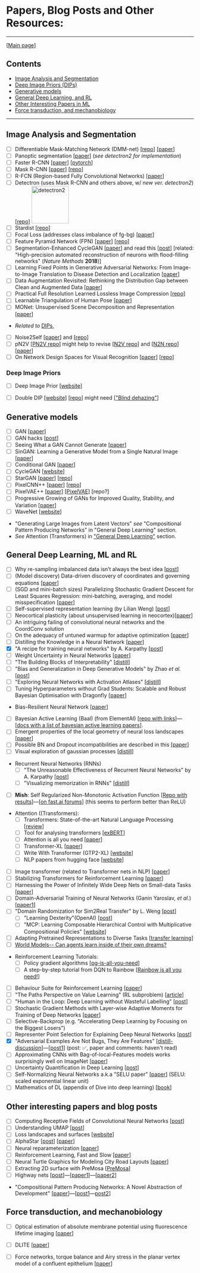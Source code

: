 # Papers, Blog Posts and Other Resources:
---
[[Main page](README.md)]
## Contents

- [Image Analysis and Segmentation](#image-analysis-and-segmentation)
 - [Deep Image Priors (DIPs)](#deep-image-priors)
- [Generative models](#generative-models)
- [General Deep Learning, and RL](#general-deep-learning-ml-and-rl)
- [Other Interesting Papers in ML](#other-interesting-papers-and-blog-posts)
- [Force transduction, and mechanobiology](#force-transduction-and-mechanobiology)
---
## Image Analysis and Segmentation
* [ ] Differentiable Mask-Matching Network (DMM-net)
[[repo](https://github.com/ZENGXH/DMM_Net)]
[[paper](https://www.cs.toronto.edu/~xiaohui/dmm/paper/dmmnet_iccv19.pdf)]
* [ ] Panoptic segmentation
[[paper](https://arxiv.org/abs/1801.00868)] (_see detectron2 for implementation_)
* [ ] Faster R-CNN
[[paper](https://arxiv.org/abs/1506.01497)]
[[pytorch](https://github.com/ZENGXH/faster-rcnn.pytorch)]
* [ ] Mask R-CNN
[[paper](https://arxiv.org/abs/1703.06870)]
[[repo](https://github.com/facebookresearch/maskrcnn-benchmark)]
* [ ] R-FCN (Region-based Fully Convolutional Networks)
[[paper](https://arxiv.org/abs/1605.06409)]
* [ ] Detectron (uses Mask R-CNN and others above, w/ _new ver. detectron2_)
[[repo](https://github.com/facebookresearch/Detectron)]
[<img src="https://github.com/facebookresearch/detectron2/blob/master/.github/Detectron2-Logo-Horz.svg" alt="detectron2" width="100"/>](https://github.com/facebookresearch/detectron2/blob/master/README.md)
* [ ] Stardist
[[repo](https://github.com/mpicbg-csbd/stardist)]
* [ ] Focal Loss (addresses class imbalance of fg-bg)
[[paper](https://arxiv.org/abs/1708.02002)]
* [ ] Feature Pyramid Network (FPN)
[[paper](https://arxiv.org/abs/1612.03144)]
[[repo](https://github.com/jwyang/fpn.pytorch)]
* [ ] Segmentation-Enhanced CycleGAN
[[paper](https://www.biorxiv.org/content/10.1101/548081v1)] and read this
[[post](https://ai.googleblog.com/2019/08/an-interactive-automated-3d.html?m=1)]
[related: "High-precision automated reconstruction of neurons with flood-filling networks" (_Nature Methods_ __2018__)]
* [ ] Learning Fixed Points in Generative Adversarial Networks:
From Image-to-Image Translation to Disease Detection and Localization
[[paper](https://arxiv.org/abs/1908.06965)]
* [ ] Data Augmentation Revisited: Rethinking the Distribution Gap between Clean and Augmented Data
[[paper](https://arxiv.org/abs/1909.09148)]
* [ ] Practical Full Resolution Learned Lossless Image Compression
[[repo](https://github.com/fab-jul/L3C-PyTorch#citation)]
* [ ] Learnable Triangulation of Human Pose
[[paper](https://arxiv.org/abs/1905.05754)]
* [ ] MONet: Unsupervised Scene Decomposition and Representation
[[paper](https://arxiv.org/abs/1901.11390)]
* _Related to_ [DIPs](#deep-image-priors), 
* [ ] Noise2Self [[paper](https://arxiv.org/abs/1901.11365)] and [[repo](https://github.com/czbiohub/noise2self)]
* [ ] pN2V [[PN2V repo](https://github.com/juglab/pn2v)] might help to revise [[N2V repo](https://github.com/juglab/n2v)] and
[[N2N repo](https://github.com/NVlabs/noise2noise)] [[paper](https://arxiv.org/abs/1803.04189)]
* [ ] On Network Design Spaces for Visual Recognition [[paper](https://arxiv.org/abs/1905.13214)] [[repo](https://github.com/facebookresearch/pycls)]

### Deep Image Priors
* [ ] Deep Image Prior
[[website](https://dmitryulyanov.github.io/deep_image_prior)]
* [ ] Double DIP
[[website](http://www.wisdom.weizmann.ac.il/~vision/DoubleDIP/)]
[[repo](https://github.com/yossigandelsman/DoubleDIP)] might need
[["Blind dehazing"](https://github.com/YuvalBahat/Dehazing-Airlight-estimation)]


## Generative models
* [ ] GAN [[paper](https://arxiv.org/abs/1406.2661)]
* [ ] GAN hacks [[post](https://github.com/soumith/ganhacks)]
* [ ] Seeing What a GAN Cannot Generate [[paper](https://arxiv.org/pdf/1910.11626.pdf)]
* [ ] SinGAN: Learning a Generative Model from a Single Natural Image [[paper](https://arxiv.org/abs/1905.01164)]
* [ ] Conditional GAN [[paper](https://arxiv.org/abs/1411.1784?utm_campaign=The%20Batch&utm_source=hs_email&utm_medium=email&utm_content=77587488&_hsenc=p2ANqtz--i5nQIm7lOwKMygW3rZvR9W1dgbq-yKtBIuLO0OdAbVFexTcWQvh6d5jHGk0Fj2Et8vhqTYcnuCs9ITplGKwlHIvmXag&_hsmi=77587488)]
* [ ] CycleGAN [[website](https://junyanz.github.io/CycleGAN/)]
* [ ] StarGAN [[paper](https://arxiv.org/abs/1711.09020)] [[repo](https://github.com/yunjey/StarGAN)]
* [ ] PixelCNN++ [[paper](https://openreview.net/pdf?id=BJrFC6ceg)] [[repo](https://github.com/openai/pixel-cnn)]
* [ ] PixelVAE++ [[paper](https://arxiv.org/abs/1908.09948)] [[PixelVAE](https://arxiv.org/abs/1702.08658)] [repo?]
* [ ] Progressive Growing of GANs for Improved Quality, Stability, and Variation [[paper](https://arxiv.org/abs/1710.10196)]
* [ ] WaveNet [[website](https://deepmind.com/blog/article/wavenet-generative-model-raw-audio)]
* "Generating Large Images from Latent Vectors" _see_ "Compositional Pattern Producing Networks" in "General Deep Learning" section.
* _See_ Attention (Transformers) in ["General Deep Learning"](#general-deep-learning-ml-and-rl) section.

## General Deep Learning, ML and RL
* [ ] Why re-sampling imbalanced data isn’t always the best idea [[post](https://stroemer.cc/resample-imbalanced-data/)]
* [ ] (Model discovery) Data-driven discovery of coordinates and governing equations [[paper](https://www.pnas.org/content/116/45/22445)]
* [ ] (SGD and mini-batch sizes) Parallelizing Stochastic Gradient Descent for Least Squares Regression: mini-batching, averaging, and model misspecification [[paper](https://arxiv.org/abs/1610.03774)]
* [ ] Self-supervised representation learning (by Lilian Weng) [[post](https://lilianweng.github.io/lil-log/2019/11/10/self-supervised-learning.html)]
* [ ] Neocortical plasticity (about unsupervised learning in neocortex)[[paper](https://openreview.net/pdf?id=S1g_N7FIUS)]
* [ ] An intriguing failing of convolutional neural networks and the CoordConv solution
* [ ] On the adequacy of untuned warmup for adaptive optimization [[paper](https://arxiv.org/abs/1910.04209)]
* [ ] Distilling the Knowledge in a Neural Network [[paper](https://arxiv.org/abs/1503.02531)]
* [x] "A recipe for training neural networks" by A. Karpathy [[post](http://karpathy.github.io/2019/04/25/recipe/)]
* [ ] Weight Uncertainty in Neural Networks [[paper](https://arxiv.org/abs/1505.05424)]
* [ ] "The Building Blocks of Interpretability" [[distill](https://distill.pub/2018/building-blocks/)]
* [ ] "Bias and Generalization in Deep Generative Models" by Zhao *et al.* [[post](https://ermongroup.github.io/blog/bias-and-generalization-dgm/)]
* [ ] "Exploring Neural Networks with Activation Atlases" [[distill](https://distill.pub/2019/activation-atlas/)]
* [ ] Tuning Hyperparameters without Grad Students: Scalable and Robust Bayesian Optimisation with Dragonfly [[paper](https://arxiv.org/abs/1903.06694)]
* Bias-Resilient Neural Network [[paper](https://arxiv.org/abs/1910.03676)]
* [ ] Bayesian Active Learning (Baal) (from ElementAI) [[repo with links](https://github.com/ElementAI/baal)]—[[docs with a list of bayesian active learning papers](https://baal.readthedocs.io/en/latest/)].
* [ ] Emergent properties of the local geometry of neural loss landscapes [[paper](https://arxiv.org/abs/1910.05929)]
* [ ] Possible BN and Dropout incompatibilities are described in this [[paper](https://arxiv.org/abs/1801.05134)]
* [ ] Visual exploration of gaussian processes [[distill](https://distill.pub/2019/visual-exploration-gaussian-processes/)]
* Recurrent Neural Networks (RNNs)
  * [ ] "The Unreasonable Effectiveness of Recurrent Neural Networks" by A. Karpathy [[post](http://karpathy.github.io/2015/05/21/rnn-effectiveness/)]
  * [ ] "Visualizing memorization in RNNs" [[distill](https://distill.pub/2019/memorization-in-rnns/)]
* [ ] __Mish__: Self Regularized Non-Monotonic Activation Function [[Repo with results](https://github.com/digantamisra98/Mish)]—[[on fast.ai forums](https://forums.fast.ai/t/meet-mish-new-activation-function-possible-successor-to-relu/53299)] (this seems to perform better than ReLU)
* Attention ((Transformers):
  * [ ] Transformers: State-of-the-art Natural Language Processing [[review](https://arxiv.org/abs/1910.03771)]
  * [ ] Tool for analysing transformers [[exBERT](http://exbert.net/)]
  * [ ] Attention is all you need [[paper](https://arxiv.org/abs/1706.03762)]
  * [ ] Transformer-XL [[paper](https://arxiv.org/abs/1901.02860)]
  * [ ] Write With Transformer (GTP2-XL) [[website](https://transformer.huggingface.co)] 
  * [ ] NLP papers from hugging face [[website](https://huggingface.co)]
* [ ] Image transformer (related to Transformer nets in NLP) [[paper](https://arxiv.org/abs/1802.05751)]
* [ ] Stabilizing Transformers for Reinforcement Learning [[paper](https://arxiv.org/abs/1910.06764)]
* [ ] Harnessing the Power of Infinitely Wide Deep Nets on Small-data Tasks [[paper](https://arxiv.org/abs/1910.01663)]
* [ ] Domain-Adversarial Training of Neural Networks (Ganin Yaroslav, _et al._) [[paper1](http://www.jmlr.org/papers/volume17/15-239/15-239.pdf)]
* [ ] "Domain Randomization for Sim2Real Transfer" by L. Weng [[post](https://lilianweng.github.io/lil-log/2019/05/05/domain-randomization.html)]
  * [ ] "Learning Dexterity"(OpenAI) [[post](https://openai.com/blog/learning-dexterity/)]
  * [ ] "MCP: Learning Composable Hierarchical Control with Multiplicative Compositional Policies" [[website](https://xbpeng.github.io/projects/MCP/)]
* [ ] Adapting Pretrained Representations to Diverse Tasks [[transfer learning](https://arxiv.org/pdf/1903.05987.pdf)]
* [ ] [World Models-- Can agents learn inside of their own dreams?](https://worldmodels.github.io)
* Reinforcement Learning Tutorials:
  * [ ] Policy gradient algorithms [[pg-is-all-you-need](https://github.com/MrSyee/pg-is-all-you-need)]
  * [ ] A step-by-step tutorial from DQN to Rainbow [[Rainbow is all you need!](https://github.com/Curt-Park/rainbow-is-all-you-need)]
* [ ] Behaviour Suite for Reinforcement Learning [[paper](https://arxiv.org/abs/1908.03568)]
* [ ] "The Paths Perspective on Value Learning" (RL subproblem) [[article](https://distill.pub/2019/paths-perspective-on-value-learning/)]
* [ ] "Human in the Loop: Deep Learning without Wasteful Labelling" [[post](https://oatml.cs.ox.ac.uk/blog/2019/06/24/batchbald.html)]
* [ ] Stochastic Gradient Methods with Layer-wise Adaptive Moments for Training of Deep Networks [[paper](https://arxiv.org/abs/1905.11286)]
* [ ] Selective-Backprop (e.g. "Accelerating Deep Learning by Focusing on the Biggest Losers")
* [ ] Representer Point Selection for Explaining Deep Neural Networks [[post](https://blog.ml.cmu.edu/2019/04/19/representer-point-selection-explain-dnn/)]
* [x] "Adversarial Examples Are Not Bugs, They Are Features" [[distill-discussion](https://distill.pub/2019/advex-bugs-discussion/)]—[[post1](http://gradientscience.org/adv/)] (post: :white_check_mark:, paper and comments: haven't read)
* [ ] Approximating CNNs with Bag-of-local-Features models works surprisingly well on ImageNet [[paper](https://arxiv.org/abs/1904.00760)]
* [ ] Uncertainty Quantification in Deep Learning [[post](https://www.inovex.de/blog/uncertainty-quantification-deep-learning/)]
* [ ] Self-Normalizing Neural Networks a.k.a "SELU paper" [[paper](https://arxiv.org/abs/1706.02515)] (SELU: scaled exponential linear unit)
* [ ] Mathematics of DL (appendix of Dive into deep learning) [[book](http://d2l.ai/chapter_appendix_math/index.html)]

## Other interesting papers and blog posts
* [ ] Computing Receptive Fields of Convolutional Neural Networks [[post](https://distill.pub/2019/computing-receptive-fields/)]
* [ ] Understanding UMAP [[post](https://pair-code.github.io/understanding-umap/)]
* [ ] Loss landscapes and surfaces [[website](https://losslandscape.com/knowledge/)]
* [ ] AlphaStar [[post](https://www.deepmind.com/blog/article/AlphaStar-Grandmaster-level-in-StarCraft-II-using-multi-agent-reinforcement-learning)] [[paper](https://www.nature.com/articles/s41586-019-1724-z)]
* [ ] Neural reparameterization [[paper](https://arxiv.org/abs/1909.04240)]
* [ ] Reinforcement Learning, Fast and Slow [[paper](https://www.cell.com/trends/cognitive-sciences/fulltext/S1364-6613(19)30061-0)]
* [ ] Neural Turtle Graphics for Modeling City Road Layouts [[paper](https://arxiv.org/abs/1910.02055)]
* [ ] Extracting 2D surface with PreMosa [[PreMosa](https://cblasse.github.io/premosa/example.html)]
* [ ] Highway nets [[post](http://people.idsia.ch/~juergen/highway-networks.html)]—[[paper1](https://arxiv.org/abs/1507.06228)]—[[paper2](https://arxiv.org/abs/1612.07771)]
* "Compositional Pattern Producing Networks: A Novel Abstraction of Development" [[paper](https://eplex.cs.ucf.edu/papers/stanley_gpem07.pdf)]—[[post1](http://blog.otoro.net/2016/04/01/generating-large-images-from-latent-vectors/)—[post2](http://blog.otoro.net/2016/06/02/generating-large-images-from-latent-vectors-part-two/)]

## Force transduction, and mechanobiology
* [ ] Optical estimation of absolute membrane potential using fluorescence lifetime imaging [[paper](https://elifesciences.org/articles/44522)]
* [ ] DLITE [[paper](https://www.sciencedirect.com/science/article/pii/S0006349519308215)]
* [ ] Force networks, torque balance and Airy stress in the planar vertex model of a confluent epithelium [[paper](https://arxiv.org/pdf/1910.10799.pdf)]

